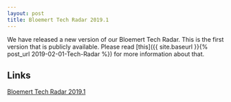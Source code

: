 ```yaml
---
layout: post
title: Bloemert Tech Radar 2019.1
---
```


We have released a new version of our Bloemert Tech Radar. This is the first version that is publicly available. Please read [this]({{ site.baseurl }}{% post_url 2019-02-01-Tech-Radar %}) for more information about that.

## Links

[Bloemert Tech Radar 2019.1](https://radar.bloemert.com)

